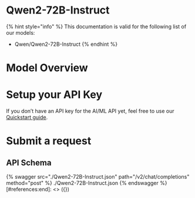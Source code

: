 [#references:start]: <> ({ "template": "openapi" })
# Qwen2-72B-Instruct

{% hint style="info" %}
This documentation is valid for the following list of our models:
* Qwen/Qwen2-72B-Instruct
{% endhint %}

# Model Overview


# Setup your API Key
If you don’t have an API key for the AI/ML API yet, feel free to use our [Quickstart guide](https://docs.aimlapi.com/quickstart/setting-up).

# Submit a request
## API Schema
{% swagger src="./Qwen2-72B-Instruct.json" path="/v2/chat/completions" method="post" %}
./Qwen2-72B-Instruct.json
{% endswagger %}
[#references:end]: <> ({})